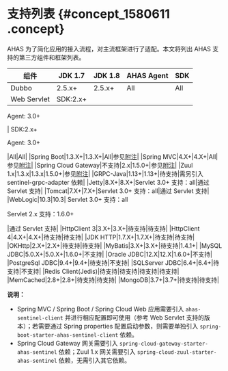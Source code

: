 # 支持列表 {#concept_1580611 .concept}

AHAS 为了简化应用的接入流程，对主流框架进行了适配。本文将列出 AHAS 支持的第三方组件和框架列表。

|组件|JDK 1.7|JDK 1.8|AHAS Agent|SDK|
|--|-------|-------|----------|---|
|Dubbo|2.5.x+|2.5.x+|All|All|
|Web Servlet| SDK:2.x+

 Agent: 3.0+

 | SDK:2.x+

 Agent: 3.0+

 |All|All|
|Spring Boot|1.3.X+|1.3.X+|All|参见[附注](#li1)|
|Spring MVC|4.X+|4.X+|All|参见[附注](#li1)|
|Spring Cloud Gateway|不支持|2.x|1.5.0+|参见[附注](#li2)|
|Zuul 1.x|1.3.x|1.3.x|1.5.0+|参见[附注](#li2)|
|GRPC-Java|1.13+|1.13+|待支持|需另引入 sentinel-grpc-adapter 依赖|
|Jetty|8.X+|8.X+|Servlet 3.0+ 支持：all|通过 Servlet 支持|
|Tomcat|7.X+|7.X+|Servlet 3.0+ 支持：all|通过 Servlet 支持|
|WebLogic|10.3|10.3| Servlet 3.0+ 支持：all

 Servlet 2.x 支持：1.6.0+

 |通过 Servlet 支持|
|HttpClient 3|3.X+|3.X+|待支持|待支持|
|HttpClient 4|4.X+|4.X+|待支持|待支持|
|JDK HTTP|1.7.X+|1.7.X+|待支持|待支持|
|OKHttp|2.X+|2.X+|待支持|待支持|
|MyBatis|3.X+|3.X+|待支持|1.4.1+|
|MySQL JDBC|5.0.X+|5.0.X+|1.6.0+|不支持|
|Oracle JDBC|12.X|12.X|1.6.0+|不支持|
|PostgreSql JDBC|9.4+|9.4+|待支持|不支持|
|SQLServer JDBC|6.4+|6.4+|待支持|不支持|
|Redis Client\(Jedis\)|待支持|待支持|待支持|待支持|
|MemCached|2.8+|2.8+|待支持|待支持|
|MongoDB|3.7+|3.7+|待支持|待支持|

**说明：** 

-   Spring MVC / Spring Boot / Spring Cloud Web 应用需要引入 `ahas-sentinel-client` 并进行相应配置即可使用（参考 Web Servlet 支持的版本）；若需要通过 Spring properties 配置启动参数，则需要单独引入 `spring-boot-starter-ahas-sentinel-client` 依赖。
-   Spring Cloud Gateway 网关需要引入 `spring-cloud-gateway-starter-ahas-sentinel` 依赖；Zuul 1.x 网关需要引入 `spring-cloud-zuul-starter-ahas-sentinel` 依赖，无需引入其它依赖。


